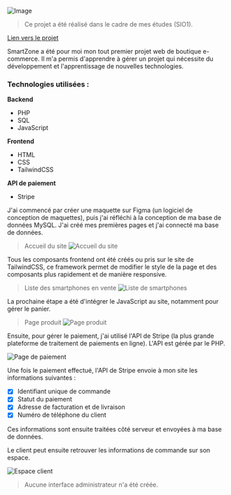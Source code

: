 ![Image](https://i.imgur.com/L9rzeaL.png)

> Ce projet a été réalisé dans le cadre de mes études (SIO1).

[Lien vers le projet](https://github.com/eliamd/SmartZone)

SmartZone a été pour moi mon tout premier projet web de boutique e-commerce. Il m'a permis d'apprendre à gérer un projet qui nécessite du développement et l'apprentissage de nouvelles technologies.

### Technologies utilisées :

**Backend**

- PHP
- SQL
- JavaScript

**Frontend**

- HTML
- CSS
- TailwindCSS

**API de paiement**

- Stripe

J'ai commencé par créer une maquette sur Figma (un logiciel de conception de maquettes), puis j'ai réfléchi à la conception de ma base de données MySQL. J'ai créé mes premières pages et j'ai connecté ma base de données.

> Accueil du site
![Accueil du site](https://i.imgur.com/L9rzeaL.png)

Tous les composants frontend ont été créés ou pris sur le site de TailwindCSS, ce framework permet de modifier le style de la page et des composants plus rapidement et de manière responsive.

> Liste des smartphones en vente
![Liste de smartphones](https://i.imgur.com/LNxkpJ3.png)

La prochaine étape a été d'intégrer le JavaScript au site, notamment pour gérer le panier.

> Page produit
![Page produit](https://i.imgur.com/hNa6Cch.png)

Ensuite, pour gérer le paiement, j'ai utilisé l'API de Stripe (la plus grande plateforme de traitement de paiements en ligne). L'API est gérée par le PHP.

![Page de paiement](https://i.imgur.com/lkAoFAy.png)

Une fois le paiement effectué, l'API de Stripe envoie à mon site les informations suivantes :

- [x] Identifiant unique de commande
- [x] Statut du paiement
- [x] Adresse de facturation et de livraison
- [x] Numéro de téléphone du client

Ces informations sont ensuite traitées côté serveur et envoyées à ma base de données.

Le client peut ensuite retrouver les informations de commande sur son espace.

![Espace client](https://i.imgur.com/DxwMKOx.png)

> Aucune interface administrateur n'a été créée.
